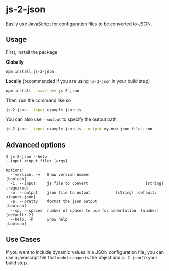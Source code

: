 # js-2-json
Easily use JavaScript for configuration files to be converted to JSON.

## Usage
First, install the package

**Globally**
```sh
npm install js-2-json
```
**Locally**
(recommended if you are using `js-2-json` in your build step)
```sh
npm install --save-dev js-2-json
```

Then, run the command like so

```sh
js-2-json --input example.json.js
```

You can also use `--output` to specify the output path

```sh
js-2-json --input example.json.js --output my-new-json-file.json
```

## Advanced options
```
$ js-2-json --help
--input <input file> [args]

Options:
  --version, -v   Show version number                                  [boolean]
  -i, --input     js file to convert                         [string] [required]
  -o, --output    json file to output           [string] [default: <input>.json]
  -p, --pretty    format the json output                               [boolean]
  --sp, --spaces  number of spaces to use for indentation  [number] [default: 2]
  --help, -h      Show help                                            [boolean]
```

## Use Cases
If you want to include dynamic values in a JSON configuration file, you can use
a javascript file that `module.exports` the object and`js-2-json` to your build
step.
